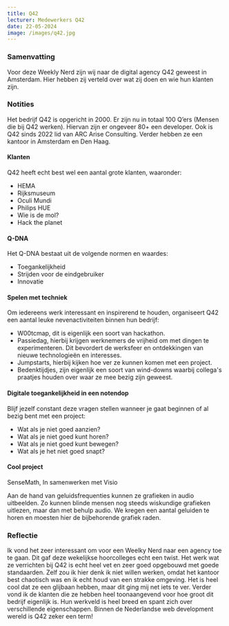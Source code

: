 ```yaml
---
title: Q42
lecturer: Medewerkers Q42
date: 22-05-2024
image: /images/q42.jpg
---
```


### Samenvatting

Voor deze Weekly Nerd zijn wij naar de digital agency Q42 geweest in Amsterdam. Hier hebben zij verteld over wat zij
doen en wie hun klanten zijn.

### Notities

Het bedrijf Q42 is opgericht in 2000. Er zijn nu in totaal 100 Q’ers (Mensen die bij Q42 werken). Hiervan zijn er
ongeveer 80+ een developer. Ook is Q42 sinds 2022 lid van ARC Arise Consulting. Verder hebben ze een kantoor in
Amsterdam en Den Haag.

#### Klanten

Q42 heeft echt best wel een aantal grote klanten, waaronder:

- HEMA
- Rijksmuseum
- Oculi Mundi
- Philips HUE
- Wie is de mol?
- Hack the planet

#### Q-DNA

Het Q-DNA bestaat uit de volgende normen en waardes:

- Toegankelijkheid
- Strijden voor de eindgebruiker
- Innovatie

#### Spelen met techniek

Om iedereens werk interessant en inspirerend te houden, organiseert Q42 een aantal leuke nevenactiviteiten binnen hun
bedrijf:

- W00tcmap, dit is eigenlijk een soort van hackathon.
- Passiedag, hierbij krijgen werknemers de vrijheid om met dingen te experimenteren. Dit bevordert de werksfeer en
  ontdekkingen van nieuwe technologieën en interesses.
- Jumpstarts, hierbij kijken hoe ver ze kunnen komen met een project.
- Bedenktijdjes, zijn eigenlijk een soort van wind-downs waarbij collega's praatjes houden over waar ze mee bezig zijn
  geweest.

#### Digitale toegankelijkheid in een notendop

Blijf jezelf constant deze vragen stellen wanneer je gaat beginnen of al bezig bent met een project:

- Wat als je niet goed aanzien?
- Wat als je niet goed kunt horen?
- Wat als je niet goed kunt bewegen?
- Wat als je het niet goed snapt?

#### Cool project

SenseMath, In samenwerken met Visio

Aan de hand van geluidsfrequenties kunnen ze grafieken in audio uitbeelden. Zo kunnen blinde mensen nog steeds
wiskundige grafieken uitlezen, maar dan met behulp audio. We kregen een aantal geluiden te horen en moesten hier de
bijbehorende grafiek raden.

### Reflectie

Ik vond het zeer interessant om voor een Weelky Nerd naar een agency toe te gaan. Dit gaf deze wekelijkse hoorcolleges
echt een twist. Het werk wat ze verrichten bij Q42 is echt heel vet en zeer goed opgebouwd met goede standaarden. Zelf
zou ik hier denk ik niet willen werken, omdat het kantoor best chaotisch was en ik echt houd van een strakke omgeving.
Het is heel cool dat ze een glijbaan hebben, maar dit ging mij net iets te ver. Verder vond ik de klanten die ze hebben
heel toonaangevend voor hoe groot dit bedrijf eigenlijk is. Hun werkveld is heel breed en spant zich over verschillende
eigenschappen. Binnen de Nederlandse web development wereld is Q42 zeker een term!